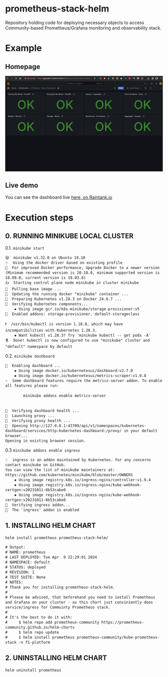 # prometheus-stack-helm
Repository holding code for deploying necessary objects to access Community-based Prometheus/Grafana monitoring and observability stack.

# Example
## Homepage
![sample image](./images/grafana-dashboard-homepage.png)

## Live demo
You can see the dashboard live [here, on Raintank.io](https://snapshots.raintank.io/dashboard/snapshot/aWgme2LcBbcMGJKDdWF9zoVKqJoOrxQz?orgId=0&fbclid=IwAR18eVZCqc1DH5hWIXbam2jw48poUQIZh2El7av8FSbRVytsp7NjB1pKtCM)

# Execution steps
## 0. RUNNING MINIKUBE LOCAL CLUSTER ##
0.1. `minikube start`
```
😄  minikube v1.32.0 on Ubuntu 19.10
✨  Using the docker driver based on existing profile
💨  For improved Docker performance, Upgrade Docker to a newer version (Minimum recommended version is 20.10.0, minimum supported version is 18.09.0, current version is 19.03.8)
👍  Starting control plane node minikube in cluster minikube
🚜  Pulling base image ...
🏃  Updating the running docker "minikube" container ...
🐳  Preparing Kubernetes v1.28.3 on Docker 24.0.7 ...
🔎  Verifying Kubernetes components...
    ▪ Using image gcr.io/k8s-minikube/storage-provisioner:v5
🌟  Enabled addons: storage-provisioner, default-storageclass

❗  /usr/bin/kubectl is version 1.18.0, which may have incompatibilities with Kubernetes 1.28.3.
    ▪ Want kubectl v1.28.3? Try 'minikube kubectl -- get pods -A'
🏄  Done! kubectl is now configured to use "minikube" cluster and "default" namespace by default
```
0.2. `minikube dashboard`
```
🔌  Enabling dashboard ...
    ▪ Using image docker.io/kubernetesui/dashboard:v2.7.0
    ▪ Using image docker.io/kubernetesui/metrics-scraper:v1.0.8
💡  Some dashboard features require the metrics-server addon. To enable all features please run:

        minikube addons enable metrics-server


🤔  Verifying dashboard health ...
🚀  Launching proxy ...
🤔  Verifying proxy health ...
🎉  Opening http://127.0.0.1:43709/api/v1/namespaces/kubernetes-dashboard/services/http:kubernetes-dashboard:/proxy/ in your default browser...
Opening in existing browser session.
```
0.3 `minikube addons enable ingress`
```
💡  ingress is an addon maintained by Kubernetes. For any concerns contact minikube on GitHub.
You can view the list of minikube maintainers at: https://github.com/kubernetes/minikube/blob/master/OWNERS
    ▪ Using image registry.k8s.io/ingress-nginx/controller:v1.9.4
    ▪ Using image registry.k8s.io/ingress-nginx/kube-webhook-certgen:v20231011-8b53cabe0
    ▪ Using image registry.k8s.io/ingress-nginx/kube-webhook-certgen:v20231011-8b53cabe0
🔎  Verifying ingress addon...
🌟  The 'ingress' addon is enabled
```

## 1. INSTALLING HELM CHART ##
`helm install prometheus prometheus-stack-helm/`
```
# Output:
# NAME: prometheus
# LAST DEPLOYED: Tue Apr  9 22:29:01 2024
# NAMESPACE: default
# STATUS: deployed
# REVISION: 1
# TEST SUITE: None
# NOTES:
# Thank you for installing prometheus-stack-helm.
# 
# Please be advised, that beforehand you need to install Prometheus and Grafana on your cluster - as this chart just conviniently does service/ingress for Commuinty Prometheus stack.
# 
# It's the best to do it with:
#     $ helm repo add prometheus-community https://prometheus-community.github.io/helm-charts
#     $ helm repo update
#     $ helm install prometheus prometheus-community/kube-prometheus-stack -n f1-platform
```

## 2. UNINSTALLING HELM CHART ##
`helm uninstall prometheus`